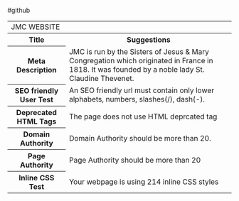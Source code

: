 #github
<html>
<table>
<tr>
<td colspan=2>JMC WEBSITE</td>
</tr>
<tr>
<th>Title</th><th>Suggestions</th>
</tr>
<tr>
<th>Meta Description</th>
<td>JMC is run by the Sisters of Jesus & Mary Congregation which originated in France in 1818. It was founded by a noble lady St. Claudine Thevenet.</td>
</tr>
<tr>
<th>SEO friendly User Test</th>
<td>An SEO friendly url must contain only lower alphabets, numbers, slashes(/), dash(-).</td>
</tr>
<tr>
<th>Deprecated HTML Tags</th>
<td>The page does not use HTML deprcated tag</td>
</tr>
<tr>
<th>Domain Authority</th>
<td>Domain Authority should be more than 20.</td>
</tr>
<tr>
<th>Page Authority</th>
<td>Page Authority should be more than 20</td>
</tr>
<tr>
<th>Inline CSS Test</th>
<td>Your webpage is using 214 inline CSS styles</td>
</tr>
</table>
</html>
